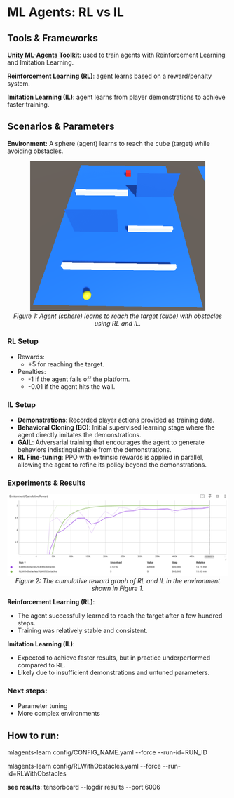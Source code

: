 # ML Agents: RL vs IL

## Tools & Frameworks

**[Unity ML-Agents Toolkit](https://github.com/Unity-Technologies/ml-agents)**: used to train agents with Reinforcement Learning and Imitation Learning.

**Reinforcement Learning (RL)**: agent learns based on a reward/penalty system.

**Imitation Learning (IL)**: agent learns from player demonstrations to achieve faster training.

## Scenarios & Parameters
<!--
**Basic Environment:** A sphere (agent) learns to reach the cube (target).
<p align="center">
    <img src="images/ToyExample1.png" alt="Example 1" width="400"/>
    <br/><em>Figure 1: Agent (sphere) learns to reach the target (cube) using RL and IL.</em>
</p>
-->
**Environment:** A sphere (agent) learns to reach the cube (target) while avoiding obstacles.
<p align="center">
    <img src="images/ToyExample2.png" alt="Example 2" width="400"/>
    <br/><em>Figure 1: Agent (sphere) learns to reach the target (cube) with obstacles using RL and IL.</em>
</p>

### RL Setup
- Rewards:
  - +5 for reaching the target.
- Penalties:
  - -1 if the agent falls off the platform.
  - -0.01 if the agent hits the wall.

### IL Setup
- **Demonstrations**: Recorded player actions provided as training data.
- **Behavioral Cloning (BC)**: Initial supervised learning stage where the agent directly imitates the demonstrations.
- **GAIL**: Adversarial training that encourages the agent to generate behaviors indistinguishable from the demonstrations.
- **RL Fine-tuning**: PPO with extrinsic rewards is applied in parallel, allowing the agent to refine its policy beyond the demonstrations.

### Experiments & Results
<p align="center">
    <img src="images/Reward_withObstacles.png" alt="Reward Graph"/>
    <br/><em>Figure 2: The cumulative reward graph of RL and IL in the environment shown in Figure 1.</em>
</p>

**Reinforcement Learning (RL)**:    
- The agent successfully learned to reach the target after a few hundred steps.
- Training was relatively stable and consistent.

**Imitation Learning (IL)**:
- Expected to achieve faster results, but in practice underperformed compared to RL.
- Likely due to insufficient demonstrations and untuned parameters.

### Next steps: 
- Parameter tuning
- More complex environments

## How to run:
mlagents-learn config/CONFIG_NAME.yaml --force --run-id=RUN_ID

mlagents-learn config/RLWithObstacles.yaml --force --run-id=RLWithObstacles

**see results**:
tensorboard --logdir results --port 6006




